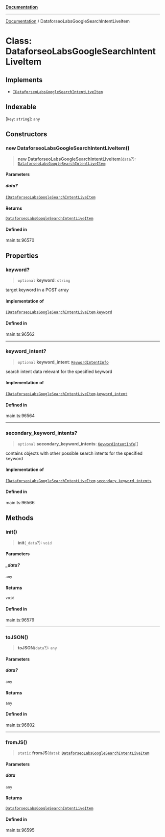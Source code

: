 [**Documentation**](../README.md)

***

[Documentation](../README.md) / DataforseoLabsGoogleSearchIntentLiveItem

# Class: DataforseoLabsGoogleSearchIntentLiveItem

## Implements

- [`IDataforseoLabsGoogleSearchIntentLiveItem`](../interfaces/IDataforseoLabsGoogleSearchIntentLiveItem.md)

## Indexable

 \[`key`: `string`\]: `any`

## Constructors

### new DataforseoLabsGoogleSearchIntentLiveItem()

> **new DataforseoLabsGoogleSearchIntentLiveItem**(`data`?): [`DataforseoLabsGoogleSearchIntentLiveItem`](DataforseoLabsGoogleSearchIntentLiveItem.md)

#### Parameters

##### data?

[`IDataforseoLabsGoogleSearchIntentLiveItem`](../interfaces/IDataforseoLabsGoogleSearchIntentLiveItem.md)

#### Returns

[`DataforseoLabsGoogleSearchIntentLiveItem`](DataforseoLabsGoogleSearchIntentLiveItem.md)

#### Defined in

main.ts:96570

## Properties

### keyword?

> `optional` **keyword**: `string`

target keyword in a POST array

#### Implementation of

[`IDataforseoLabsGoogleSearchIntentLiveItem`](../interfaces/IDataforseoLabsGoogleSearchIntentLiveItem.md).[`keyword`](../interfaces/IDataforseoLabsGoogleSearchIntentLiveItem.md#keyword)

#### Defined in

main.ts:96562

***

### keyword\_intent?

> `optional` **keyword\_intent**: [`KeywordIntentInfo`](KeywordIntentInfo.md)

search intent data relevant for the specified keyword

#### Implementation of

[`IDataforseoLabsGoogleSearchIntentLiveItem`](../interfaces/IDataforseoLabsGoogleSearchIntentLiveItem.md).[`keyword_intent`](../interfaces/IDataforseoLabsGoogleSearchIntentLiveItem.md#keyword_intent)

#### Defined in

main.ts:96564

***

### secondary\_keyword\_intents?

> `optional` **secondary\_keyword\_intents**: [`KeywordIntentInfo`](KeywordIntentInfo.md)[]

contains objects with other possible search intents for the specified keyword

#### Implementation of

[`IDataforseoLabsGoogleSearchIntentLiveItem`](../interfaces/IDataforseoLabsGoogleSearchIntentLiveItem.md).[`secondary_keyword_intents`](../interfaces/IDataforseoLabsGoogleSearchIntentLiveItem.md#secondary_keyword_intents)

#### Defined in

main.ts:96566

## Methods

### init()

> **init**(`_data`?): `void`

#### Parameters

##### \_data?

`any`

#### Returns

`void`

#### Defined in

main.ts:96579

***

### toJSON()

> **toJSON**(`data`?): `any`

#### Parameters

##### data?

`any`

#### Returns

`any`

#### Defined in

main.ts:96602

***

### fromJS()

> `static` **fromJS**(`data`): [`DataforseoLabsGoogleSearchIntentLiveItem`](DataforseoLabsGoogleSearchIntentLiveItem.md)

#### Parameters

##### data

`any`

#### Returns

[`DataforseoLabsGoogleSearchIntentLiveItem`](DataforseoLabsGoogleSearchIntentLiveItem.md)

#### Defined in

main.ts:96595

